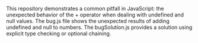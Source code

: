 This repository demonstrates a common pitfall in JavaScript: the unexpected behavior of the + operator when dealing with undefined and null values. The bug.js file shows the unexpected results of adding undefined and null to numbers. The bugSolution.js provides a solution using explicit type checking or optional chaining.